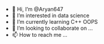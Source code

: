 - 👋 Hi, I’m @Aryan647
- 👀 I’m interested in data science
- 🌱 I’m currently learning C++ OOPS
- 💞️ I’m looking to collaborate on ...
- 📫 How to reach me ...

<!---
Aryan647/Aryan647 is a ✨ special ✨ repository because its `README.md` (this file) appears on your GitHub profile.
You can click the Preview link to take a look at your changes.
--->
